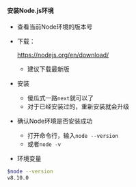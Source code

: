 #### 安装Node.js环境

- 查看当前Node环境的版本号

- 下载：

    https://nodejs.org/en/download/

    - 建议下载最新版

- 安装

    - 傻瓜式一路`next`就可以了
    - 对于已经安装过的，重新安装就会升级

- 确认Node环境是否安装成功

    - 打开命令行，输入`node --version`
    - 或者`node -v`

- 环境变量

```bash
$node --version
v8.10.0
```

